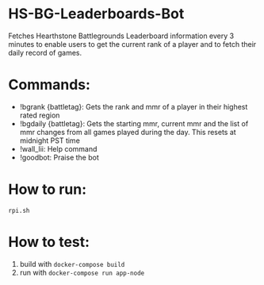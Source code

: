 # HS-BG-Leaderboards-Bot
Fetches Hearthstone Battlegrounds Leaderboard information every 3 minutes to enable users to get the current rank of a player and to fetch their daily record of games.

# Commands:
* !bgrank {battletag}: Gets the rank and mmr of a player in their highest rated region
* !bgdaily {battletag}: Gets the starting mmr, current mmr and the list of mmr changes from all games played during the day. This resets at midnight PST time
* !wall_lii: Help command
* !goodbot: Praise the bot

# How to run:
`rpi.sh`

# How to test:
1. build with `docker-compose build`
2. run with `docker-compose run app-node`